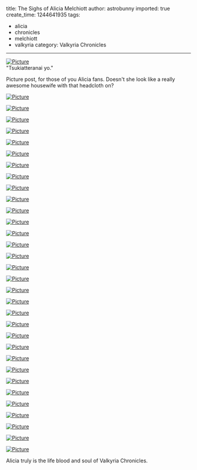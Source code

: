 title: The Sighs of Alicia Melchiott
author: astrobunny
imported: true
create_time: 1244641935
tags:
- alicia
- chronicles
- melchiott
- valkyria
category: Valkyria Chronicles
---
 [![](wp-uploads/2009/06/wpid-twrev-doremivalkyriachronicles04hdtv916b34f3-15-500x281.jpg "Picture")](/images/wp-uploads/2009/06/wpid-twrev-doremivalkyriachronicles04hdtv916b34f3-15.jpg)  
"Tsukiatteranai yo."  
  
Picture post, for those of you Alicia fans. Doesn't she look like a really awesome housewife with that headcloth on?  
<!--more-->  
 [![](wp-uploads/2009/06/wpid-twrev-doremivalkyriachronicles04hdtv916b34f3-0-500x281.jpg "Picture")](/images/wp-uploads/2009/06/wpid-twrev-doremivalkyriachronicles04hdtv916b34f3-0.jpg)  
  
 [![](wp-uploads/2009/06/wpid-twrev-doremivalkyriachronicles04hdtv916b34f3-1-500x281.jpg "Picture")](/images/wp-uploads/2009/06/wpid-twrev-doremivalkyriachronicles04hdtv916b34f3-1.jpg)  
  
 [![](wp-uploads/2009/06/wpid-twrev-doremivalkyriachronicles04hdtv916b34f3-2-500x281.jpg "Picture")](/images/wp-uploads/2009/06/wpid-twrev-doremivalkyriachronicles04hdtv916b34f3-2.jpg)  
  
 [![](wp-uploads/2009/06/wpid-twrev-doremivalkyriachronicles04hdtv916b34f3-3-500x281.jpg "Picture")](/images/wp-uploads/2009/06/wpid-twrev-doremivalkyriachronicles04hdtv916b34f3-3.jpg)  
  
 [![](wp-uploads/2009/06/wpid-twrev-doremivalkyriachronicles04hdtv916b34f3-4-500x281.jpg "Picture")](/images/wp-uploads/2009/06/wpid-twrev-doremivalkyriachronicles04hdtv916b34f3-4.jpg)  
  
 [![](wp-uploads/2009/06/wpid-twrev-doremivalkyriachronicles04hdtv916b34f3-5-500x281.jpg "Picture")](/images/wp-uploads/2009/06/wpid-twrev-doremivalkyriachronicles04hdtv916b34f3-5.jpg)  
  
 [![](wp-uploads/2009/06/wpid-twrev-doremivalkyriachronicles04hdtv916b34f3-6-500x281.jpg "Picture")](/images/wp-uploads/2009/06/wpid-twrev-doremivalkyriachronicles04hdtv916b34f3-6.jpg)  
  
 [![](wp-uploads/2009/06/wpid-twrev-doremivalkyriachronicles04hdtv916b34f3-7-500x281.jpg "Picture")](/images/wp-uploads/2009/06/wpid-twrev-doremivalkyriachronicles04hdtv916b34f3-7.jpg)  
  
 [![](wp-uploads/2009/06/wpid-twrev-doremivalkyriachronicles04hdtv916b34f3-8-500x281.jpg "Picture")](/images/wp-uploads/2009/06/wpid-twrev-doremivalkyriachronicles04hdtv916b34f3-8.jpg)  
  
 [![](wp-uploads/2009/06/wpid-twrev-doremivalkyriachronicles04hdtv916b34f3-9-500x281.jpg "Picture")](/images/wp-uploads/2009/06/wpid-twrev-doremivalkyriachronicles04hdtv916b34f3-9.jpg)  
  
 [![](wp-uploads/2009/06/wpid-twrev-doremivalkyriachronicles04hdtv916b34f3-10-500x281.jpg "Picture")](/images/wp-uploads/2009/06/wpid-twrev-doremivalkyriachronicles04hdtv916b34f3-10.jpg)  
  
 [![](wp-uploads/2009/06/wpid-twrev-doremivalkyriachronicles04hdtv916b34f3-11-500x281.jpg "Picture")](/images/wp-uploads/2009/06/wpid-twrev-doremivalkyriachronicles04hdtv916b34f3-11.jpg)  
  
 [![](wp-uploads/2009/06/wpid-twrev-doremivalkyriachronicles04hdtv916b34f3-12-500x281.jpg "Picture")](/images/wp-uploads/2009/06/wpid-twrev-doremivalkyriachronicles04hdtv916b34f3-12.jpg)  
  
 [![](wp-uploads/2009/06/wpid-twrev-doremivalkyriachronicles04hdtv916b34f3-13-500x281.jpg "Picture")](/images/wp-uploads/2009/06/wpid-twrev-doremivalkyriachronicles04hdtv916b34f3-13.jpg)  
  
 [![](wp-uploads/2009/06/wpid-twrev-doremivalkyriachronicles04hdtv916b34f3-14-500x281.jpg "Picture")](/images/wp-uploads/2009/06/wpid-twrev-doremivalkyriachronicles04hdtv916b34f3-14.jpg)  
  
 [![](wp-uploads/2009/06/wpid-twrev-doremivalkyriachronicles04hdtv916b34f3-16-500x281.jpg "Picture")](/images/wp-uploads/2009/06/wpid-twrev-doremivalkyriachronicles04hdtv916b34f3-16.jpg)  
  
 [![](wp-uploads/2009/06/wpid-twrev-doremivalkyriachronicles04hdtv916b34f3-17-500x281.jpg "Picture")](/images/wp-uploads/2009/06/wpid-twrev-doremivalkyriachronicles04hdtv916b34f3-17.jpg)  
  
 [![](wp-uploads/2009/06/wpid-twrev-doremivalkyriachronicles04hdtv916b34f3-18-500x281.jpg "Picture")](/images/wp-uploads/2009/06/wpid-twrev-doremivalkyriachronicles04hdtv916b34f3-18.jpg)  
  
 [![](wp-uploads/2009/06/wpid-twrev-doremivalkyriachronicles04hdtv916b34f3-19-500x281.jpg "Picture")](/images/wp-uploads/2009/06/wpid-twrev-doremivalkyriachronicles04hdtv916b34f3-19.jpg)  
  
 [![](wp-uploads/2009/06/wpid-twrev-doremivalkyriachronicles04hdtv916b34f3-20-500x281.jpg "Picture")](/images/wp-uploads/2009/06/wpid-twrev-doremivalkyriachronicles04hdtv916b34f3-20.jpg)  
  
 [![](wp-uploads/2009/06/wpid-twrev-doremivalkyriachronicles04hdtv916b34f3-21-500x281.jpg "Picture")](/images/wp-uploads/2009/06/wpid-twrev-doremivalkyriachronicles04hdtv916b34f3-21.jpg)  
  
 [![](wp-uploads/2009/06/wpid-twrev-doremivalkyriachronicles04hdtv916b34f3-22-500x281.jpg "Picture")](/images/wp-uploads/2009/06/wpid-twrev-doremivalkyriachronicles04hdtv916b34f3-22.jpg)  
  
 [![](wp-uploads/2009/06/wpid-twrev-doremivalkyriachronicles04hdtv916b34f3-23-500x281.jpg "Picture")](/images/wp-uploads/2009/06/wpid-twrev-doremivalkyriachronicles04hdtv916b34f3-23.jpg)  
  
 [![](wp-uploads/2009/06/wpid-twrev-doremivalkyriachronicles04hdtv916b34f3-24-500x281.jpg "Picture")](/images/wp-uploads/2009/06/wpid-twrev-doremivalkyriachronicles04hdtv916b34f3-24.jpg)  
  
 [![](wp-uploads/2009/06/wpid-twrev-doremivalkyriachronicles04hdtv916b34f3-25-500x281.jpg "Picture")](/images/wp-uploads/2009/06/wpid-twrev-doremivalkyriachronicles04hdtv916b34f3-25.jpg)  
  
 [![](wp-uploads/2009/06/wpid-twrev-doremivalkyriachronicles04hdtv916b34f3-26-500x281.jpg "Picture")](/images/wp-uploads/2009/06/wpid-twrev-doremivalkyriachronicles04hdtv916b34f3-26.jpg)  
  
 [![](wp-uploads/2009/06/wpid-twrev-doremivalkyriachronicles04hdtv916b34f3-27-500x281.jpg "Picture")](/images/wp-uploads/2009/06/wpid-twrev-doremivalkyriachronicles04hdtv916b34f3-27.jpg)  
  
 [![](wp-uploads/2009/06/wpid-twrev-doremivalkyriachronicles04hdtv916b34f3-28-500x281.jpg "Picture")](/images/wp-uploads/2009/06/wpid-twrev-doremivalkyriachronicles04hdtv916b34f3-28.jpg)  
  
 [![](wp-uploads/2009/06/wpid-twrev-doremivalkyriachronicles04hdtv916b34f3-29-500x281.jpg "Picture")](/images/wp-uploads/2009/06/wpid-twrev-doremivalkyriachronicles04hdtv916b34f3-29.jpg)  
  
 [![](wp-uploads/2009/06/wpid-twrev-doremivalkyriachronicles04hdtv916b34f3-30-500x281.jpg "Picture")](/images/wp-uploads/2009/06/wpid-twrev-doremivalkyriachronicles04hdtv916b34f3-30.jpg)  
  
 [![](wp-uploads/2009/06/wpid-twrev-doremivalkyriachronicles04hdtv916b34f3-31-500x281.jpg "Picture")](/images/wp-uploads/2009/06/wpid-twrev-doremivalkyriachronicles04hdtv916b34f3-31.jpg)  
  
 [![](wp-uploads/2009/06/wpid-twrev-doremivalkyriachronicles04hdtv916b34f3-32-500x281.jpg "Picture")](/images/wp-uploads/2009/06/wpid-twrev-doremivalkyriachronicles04hdtv916b34f3-32.jpg)  
  
Alicia truly is the life blood and soul of Valkyria Chronicles.